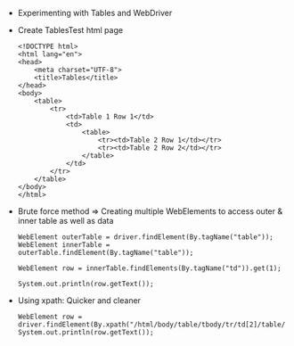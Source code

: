 * Experimenting with Tables and WebDriver

* Create TablesTest html page
  
      <!DOCTYPE html>
      <html lang="en">
      <head>
          <meta charset="UTF-8">
          <title>Tables</title>
      </head>
      <body>
          <table>
              <tr>
                  <td>Table 1 Row 1</td>
                  <td>
                      <table>
                          <tr><td>Table 2 Row 1</td></tr>
                          <tr><td>Table 2 Row 2</td></tr>
                      </table>
                  </td>
              </tr>
          </table>
      </body>
      </html>
  
* Brute force method => Creating multiple WebElements to access outer & inner table as well as data

      WebElement outerTable = driver.findElement(By.tagName("table"));
      WebElement innerTable = outerTable.findElement(By.tagName("table"));
  
      WebElement row = innerTable.findElements(By.tagName("td")).get(1);
  
      System.out.println(row.getText());

* Using xpath: Quicker and cleaner

      WebElement row = driver.findElement(By.xpath("/html/body/table/tbody/tr/td[2]/table/tbody/tr[2]/td"));
      System.out.println(row.getText());
